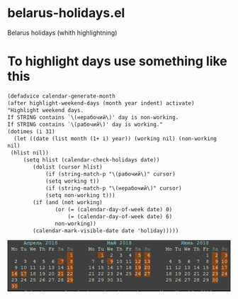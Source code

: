 # belarus-holidays.el
Belarus holidays (whith highlightning)

# To highlight days use something like this
```elisp
(defadvice calendar-generate-month
(after highlight-weekend-days (month year indent) activate)
"Highlight weekend days. 
If STRING contains `\(нерабочий\)' day is non-working.
If STRING contains `\(рабочий\)' day is working."
(dotimes (i 31)
  (let ((date (list month (1+ i) year)) (working nil) (non-working nil) 
 (hlist nil))
     (setq hlist (calendar-check-holidays date))
        (dolist (cursor hlist)
            (if (string-match-p "\(рабочий\)" cursor)
	        (setq working t))
            (if (string-match-p "\(нерабочий\)" cursor)
	        (setq non-working t)))
        (if (and (not working)
               (or (= (calendar-day-of-week date) 0)
                   (= (calendar-day-of-week date) 6)
	           non-working))
	    (calendar-mark-visible-date date 'holiday)))))
```

![Screenshot](Screenshot_1.png?raw=true "Reports")
